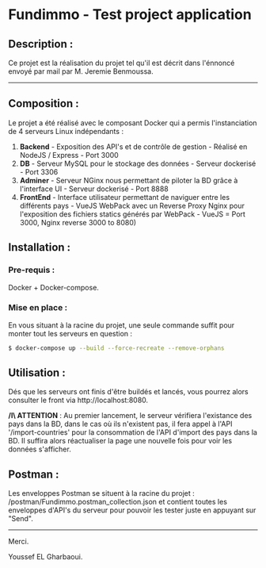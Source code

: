# Fundimmo - Test project application 



## Description : 

Ce projet est la réalisation du projet tel qu'il est décrit dans l'énnoncé envoyé par mail par M. Jeremie Benmoussa.

------



## Composition : 

Le projet a été réalisé avec le composant Docker qui a permis l'instanciation de 4 serveurs Linux indépendants : 

1. **Backend** - Exposition des API's et de contrôle de gestion - Réalisé en NodeJS / Express - Port 3000
2. **DB** - Serveur MySQL pour le stockage des données - Serveur dockerisé - Port 3306
3. **Adminer** - Serveur NGinx nous permettant de piloter la BD grâce à l'interface UI - Serveur dockerisé - Port 8888
4. **FrontEnd** - Interface utilisateur permettant de naviguer entre les différents pays - VueJS WebPack avec un Reverse Proxy Nginx pour l'exposition des fichiers statics générés par WebPack - VueJS = Port 3000, Nginx reverse 3000 to 8080)



## Installation : 

### Pre-requis : 

Docker + Docker-compose.

### Mise en place :

En vous situant à la racine du projet, une seule commande suffit pour monter tout les serveurs en question :

```bash
$ docker-compose up --build --force-recreate --remove-orphans
```



## Utilisation :

Dés que les serveurs ont finis d'être buildés et lancés, vous pourrez alors consulter le front via http://localhost:8080.

**/I\ ATTENTION** : Au premier lancement, le serveur vérifiera l'existance des pays dans la BD, dans le cas où ils n'existent pas, il fera appel à l'API '/import-countries' pour la consommation de l'API d'import des pays dans la BD. Il suffira alors réactualiser la page une nouvelle fois pour voir les données s'afficher.

## Postman :

Les enveloppes Postman se situent à la racine du projet : /postman/Fundimmo.postman_collection.json et contient toutes les enveloppes d'API's du serveur pour pouvoir les tester juste en appuyant sur "Send".

------

Merci.

Youssef EL Gharbaoui.
